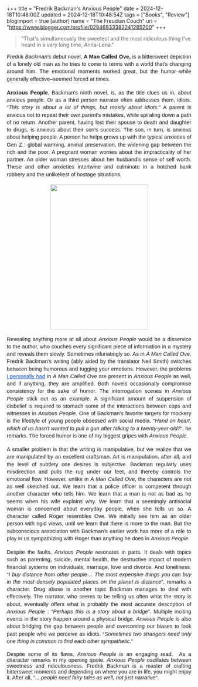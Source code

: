 +++
title = "Fredrik Backman's Anxious People"
date = 2024-12-18T10:48:00Z
updated = 2024-12-18T10:48:54Z
tags = ["Books", "Review"]
blogimport = true 
[author]
	name = "The Freudian Couch"
	uri = "https://www.blogger.com/profile/02846833382241285200"
+++

<blockquote>"That's simultaneously the sweetest and the most ridiculous thing I've heard in a very long time, Anna-Lena."</blockquote><p></p><span id="docs-internal-guid-f843a336-7fff-af76-7cdd-7948e6601e51"><p dir="ltr" style="line-height: 1.38; margin-bottom: 0pt; margin-top: 0pt; text-align: justify;"><span style="font-family: Arial, sans-serif; font-size: 11pt; font-style: italic; font-variant-alternates: normal; font-variant-east-asian: normal; font-variant-numeric: normal; font-variant-position: normal; vertical-align: baseline; white-space-collapse: preserve;">Fredrik Backman</span><span style="font-family: Arial, sans-serif; font-size: 11pt; font-variant-alternates: normal; font-variant-east-asian: normal; font-variant-numeric: normal; font-variant-position: normal; vertical-align: baseline; white-space-collapse: preserve;">’s debut novel, </span><span style="font-family: Arial, sans-serif; font-size: 11pt; font-variant-alternates: normal; font-variant-east-asian: normal; font-variant-numeric: normal; font-variant-position: normal; font-weight: 700; vertical-align: baseline; white-space-collapse: preserve;">A Man Called Ove,</span><span style="font-family: Arial, sans-serif; font-size: 11pt; font-variant-alternates: normal; font-variant-east-asian: normal; font-variant-numeric: normal; font-variant-position: normal; vertical-align: baseline; white-space-collapse: preserve;"> is a bittersweet depiction of a lonely old man as he tries to come to terms with a world that's changing around him. The emotional moments worked great, but the humor–while generally effective–seemed forced at times.&nbsp;</span></p><div style="text-align: justify;"><br /></div><p dir="ltr" style="line-height: 1.38; margin-bottom: 0pt; margin-top: 0pt; text-align: justify;"><span style="font-family: Arial, sans-serif; font-size: 11pt; font-variant-alternates: normal; font-variant-east-asian: normal; font-variant-numeric: normal; font-variant-position: normal; font-weight: 700; vertical-align: baseline; white-space-collapse: preserve;">Anxious People</span><span style="font-family: Arial, sans-serif; font-size: 11pt; font-variant-alternates: normal; font-variant-east-asian: normal; font-variant-numeric: normal; font-variant-position: normal; vertical-align: baseline; white-space-collapse: preserve;">, Backman’s ninth novel, is, as the title clues us in, about anxious people. Or as a third person narrator often addresses them, idiots. “</span><span style="font-family: Arial, sans-serif; font-size: 11pt; font-style: italic; font-variant-alternates: normal; font-variant-east-asian: normal; font-variant-numeric: normal; font-variant-position: normal; vertical-align: baseline; white-space-collapse: preserve;">This story is about a lot of things, but mostly about idiots.</span><span style="font-family: Arial, sans-serif; font-size: 11pt; font-variant-alternates: normal; font-variant-east-asian: normal; font-variant-numeric: normal; font-variant-position: normal; vertical-align: baseline; white-space-collapse: preserve;">” A parent is anxious not to repeat their own parent’s mistakes, while spiraling down a path of no return. Another parent, having lost their spouse to death and daughter to drugs, is anxious about their son’s success. The son, in turn, is anxious about helping people. A person he helps grows up with the typical anxieties of Gen Z : global warming, animal preservation, the widening gap between the rich and the poor. A pregnant woman worries about the impracticality of her partner. An older woman stresses about her husband’s sense of self worth. These and other anxieties intertwine and culminate in a botched bank robbery and the unlikeliest of hostage situations.</span></p><br /><p dir="ltr" style="line-height: 1.38; margin-bottom: 0pt; margin-top: 0pt; text-align: center;"><span style="font-family: Arial, sans-serif; font-size: 11pt; font-variant-alternates: normal; font-variant-east-asian: normal; font-variant-numeric: normal; font-variant-position: normal; vertical-align: baseline; white-space-collapse: preserve;"><span style="border: none; display: inline-block; height: 395px; overflow: hidden; width: 267px;"><img height="395" src="https://lh7-rt.googleusercontent.com/docsz/AD_4nXcMKt0amBd11FbbG_SPNHDjkWySQ2--mQkbWwxsXkxnaOf2-CKCcQWS0IbMh8N7cVXuwPuKHUgiKUZBpFs42s4igsCSj8oUcNl3XhXT1dtjze9m1In87_NyRk-JIei9qShJ0zuQGQ?key=kfSFHwZKnpO1B0i4ZYI3EkQD" style="margin-left: 0px; margin-top: 0px;" width="267" /></span></span></p><br /><p dir="ltr" style="line-height: 1.38; margin-bottom: 0pt; margin-top: 0pt; text-align: justify;"><span style="font-family: Arial, sans-serif; font-size: 11pt; font-variant-alternates: normal; font-variant-east-asian: normal; font-variant-numeric: normal; font-variant-position: normal; vertical-align: baseline; white-space-collapse: preserve;">Revealing anything more at all about <i>Anxious People</i> would be a disservice to the author, who couches every significant piece of information in a mystery and reveals them slowly. Sometimes infuriatingly so. As in </span><span style="font-family: Arial, sans-serif; font-size: 11pt; font-style: italic; font-variant-alternates: normal; font-variant-east-asian: normal; font-variant-numeric: normal; font-variant-position: normal; vertical-align: baseline; white-space-collapse: preserve;">A Man Called Ove</span><span style="font-family: Arial, sans-serif; font-size: 11pt; font-variant-alternates: normal; font-variant-east-asian: normal; font-variant-numeric: normal; font-variant-position: normal; vertical-align: baseline; white-space-collapse: preserve;">, Fredrik Backman’s writing (ably aided by the translator Neil Smith) switches between being humorous and tugging your emotions. However, the problems </span><a href="https://www.thefreudiancouch.com/2022/05/review-of-man-called-ove-by-fredrik.html" style="text-decoration-line: none;"><span style="color: #1155cc; font-family: Arial, sans-serif; font-size: 11pt; font-variant-alternates: normal; font-variant-east-asian: normal; font-variant-numeric: normal; font-variant-position: normal; text-decoration-line: underline; text-decoration-skip-ink: none; vertical-align: baseline; white-space-collapse: preserve;">I personally had</span></a><span style="font-family: Arial, sans-serif; font-size: 11pt; font-variant-alternates: normal; font-variant-east-asian: normal; font-variant-numeric: normal; font-variant-position: normal; vertical-align: baseline; white-space-collapse: preserve;"> in </span><span style="font-family: Arial, sans-serif; font-size: 11pt; font-style: italic; font-variant-alternates: normal; font-variant-east-asian: normal; font-variant-numeric: normal; font-variant-position: normal; vertical-align: baseline; white-space-collapse: preserve;">A Man Called Ove</span><span style="font-family: Arial, sans-serif; font-size: 11pt; font-variant-alternates: normal; font-variant-east-asian: normal; font-variant-numeric: normal; font-variant-position: normal; vertical-align: baseline; white-space-collapse: preserve;"> are present in <i>Anxious People</i> as well, and if anything, they are amplified. Both novels occasionally compromise consistency for the sake of humor. The interrogation scenes in <i>Anxious People</i> stick out as an example. A significant amount of suspension of disbelief is required to stomach some of the interactions between cops and witnesses in </span><span style="font-family: Arial, sans-serif; font-size: 11pt; font-variant-alternates: normal; font-variant-east-asian: normal; font-variant-numeric: normal; font-variant-position: normal; vertical-align: baseline; white-space-collapse: preserve;"><i>Anxious People</i></span><span style="font-family: Arial, sans-serif; font-size: 11pt; font-variant-alternates: normal; font-variant-east-asian: normal; font-variant-numeric: normal; font-variant-position: normal; vertical-align: baseline; white-space-collapse: preserve;">. One of Backman’s favorite targets for mockery is the lifestyle of young people obsessed with social media. “</span><span style="font-family: Arial, sans-serif; font-size: 11pt; font-style: italic; font-variant-alternates: normal; font-variant-east-asian: normal; font-variant-numeric: normal; font-variant-position: normal; vertical-align: baseline; white-space-collapse: preserve;">Hand on heart, which of us hasn't wanted to pull a gun after talking to a twenty-year-old?</span><span style="font-family: Arial, sans-serif; font-size: 11pt; font-variant-alternates: normal; font-variant-east-asian: normal; font-variant-numeric: normal; font-variant-position: normal; vertical-align: baseline; white-space-collapse: preserve;">”, he remarks. The forced humor is one of my biggest gripes with <i>Anxious People</i>.&nbsp;</span></p><div style="text-align: justify;"><br /></div><p dir="ltr" style="line-height: 1.38; margin-bottom: 0pt; margin-top: 0pt; text-align: justify;"><span style="font-family: Arial, sans-serif; font-size: 11pt; font-variant-alternates: normal; font-variant-east-asian: normal; font-variant-numeric: normal; font-variant-position: normal; vertical-align: baseline; white-space-collapse: preserve;">A smaller problem is that the writing is manipulative, but we realize that we are manipulated by an excellent craftsman. Art is manipulation, after all, and the level of subtlety one desires is subjective. Backman regularly uses misdirection and pulls the rug under our feet, and thereby controls the emotional flow. However, unlike in </span><span style="font-family: Arial, sans-serif; font-size: 11pt; font-style: italic; font-variant-alternates: normal; font-variant-east-asian: normal; font-variant-numeric: normal; font-variant-position: normal; vertical-align: baseline; white-space-collapse: preserve;">A Man Called Ove</span><span style="font-family: Arial, sans-serif; font-size: 11pt; font-variant-alternates: normal; font-variant-east-asian: normal; font-variant-numeric: normal; font-variant-position: normal; vertical-align: baseline; white-space-collapse: preserve;">, the characters are not as well sketched out. We learn that a police officer is competent through another character who tells him. We learn that a man is not as bad as he seems when his wife explains why. We learn that a seemingly antisocial woman is concerned about everyday people, when she tells us so. A character called Roger resembles Ove. We initially see him as an older person with rigid views, until we learn that there is more to the man. But the subconscious association with Backman’s earlier work has more of a role to play in us sympathizing with Roger than anything he does in <i>Anxious People</i>.</span></p><div style="text-align: justify;"><br /></div><p dir="ltr" style="line-height: 1.38; margin-bottom: 0pt; margin-top: 0pt; text-align: justify;"><span style="font-family: Arial, sans-serif; font-size: 11pt; font-variant-alternates: normal; font-variant-east-asian: normal; font-variant-numeric: normal; font-variant-position: normal; vertical-align: baseline; white-space-collapse: preserve;">Despite the faults, <i>Anxious People</i> resonates in parts. It deals with topics such as parenting, suicide, mental health, the destructive impact of modern financial systems on individuals, marriage, love and divorce. And loneliness. “</span><span style="font-family: Arial, sans-serif; font-size: 11pt; font-style: italic; font-variant-alternates: normal; font-variant-east-asian: normal; font-variant-numeric: normal; font-variant-position: normal; vertical-align: baseline; white-space-collapse: preserve;">I buy distance from other people… The most expensive things you can buy in the most densely populated places on the planet is distance</span><span style="font-family: Arial, sans-serif; font-size: 11pt; font-variant-alternates: normal; font-variant-east-asian: normal; font-variant-numeric: normal; font-variant-position: normal; vertical-align: baseline; white-space-collapse: preserve;">”, remarks a character. Drug abuse is another topic Backman manages to deal with effectively. The narrator, who seems to be telling us often what the story is about, eventually offers what is probably the most accurate description of <i>Anxious People</i> : “</span><span style="font-family: Arial, sans-serif; font-size: 11pt; font-style: italic; font-variant-alternates: normal; font-variant-east-asian: normal; font-variant-numeric: normal; font-variant-position: normal; vertical-align: baseline; white-space-collapse: preserve;">Perhaps this is a story about a bridge</span><span style="font-family: Arial, sans-serif; font-size: 11pt; font-variant-alternates: normal; font-variant-east-asian: normal; font-variant-numeric: normal; font-variant-position: normal; vertical-align: baseline; white-space-collapse: preserve;">”. Multiple inciting events in the story happen around a physical bridge. </span><span style="font-family: Arial, sans-serif; font-size: 11pt; font-style: italic; font-variant-alternates: normal; font-variant-east-asian: normal; font-variant-numeric: normal; font-variant-position: normal; vertical-align: baseline; white-space-collapse: preserve;">Anxious People</span><span style="font-family: Arial, sans-serif; font-size: 11pt; font-variant-alternates: normal; font-variant-east-asian: normal; font-variant-numeric: normal; font-variant-position: normal; vertical-align: baseline; white-space-collapse: preserve;"> is also about bridging the gap between people and overcoming our biases to look past people who we perceive as idiots. “</span><span style="font-family: Arial, sans-serif; font-size: 11pt; font-style: italic; font-variant-alternates: normal; font-variant-east-asian: normal; font-variant-numeric: normal; font-variant-position: normal; vertical-align: baseline; white-space-collapse: preserve;">Sometimes two strangers need only one thing in common to find each other sympathetic.</span><span style="font-family: Arial, sans-serif; font-size: 11pt; font-variant-alternates: normal; font-variant-east-asian: normal; font-variant-numeric: normal; font-variant-position: normal; vertical-align: baseline; white-space-collapse: preserve;">”&nbsp;</span></p><div style="text-align: justify;"><br /></div><span style="font-family: Arial, sans-serif; font-size: 11pt; font-variant-alternates: normal; font-variant-east-asian: normal; font-variant-numeric: normal; font-variant-position: normal; vertical-align: baseline; white-space-collapse: preserve;"><div style="text-align: justify;"><span style="font-size: 11pt; font-variant-alternates: normal; font-variant-east-asian: normal; font-variant-numeric: normal; font-variant-position: normal; vertical-align: baseline;">Despite some of its flaws, <i>Anxious People</i> is an engaging read.  </span><span style="font-size: 11pt;">As a character remarks in my opening quote, </span><i style="font-size: 11pt;">Anxious People</i><span style="font-size: 11pt;"> oscillates between sweetness and ridiculousness. </span><span style="font-size: 11pt; font-variant-alternates: normal; font-variant-east-asian: normal; font-variant-numeric: normal; font-variant-position: normal; vertical-align: baseline;">Fredrik Backman is a master of crafting bittersweet moments and depending on where you are in life, you might enjoy it. After all, “</span><span style="font-size: 11pt; font-style: italic; font-variant-alternates: normal; font-variant-east-asian: normal; font-variant-numeric: normal; font-variant-position: normal; vertical-align: baseline;">... people need fairy tales as well, not just narrative</span><span style="font-size: 11pt; font-variant-alternates: normal; font-variant-east-asian: normal; font-variant-numeric: normal; font-variant-position: normal; vertical-align: baseline;">".&nbsp; </span></div></span></span>
